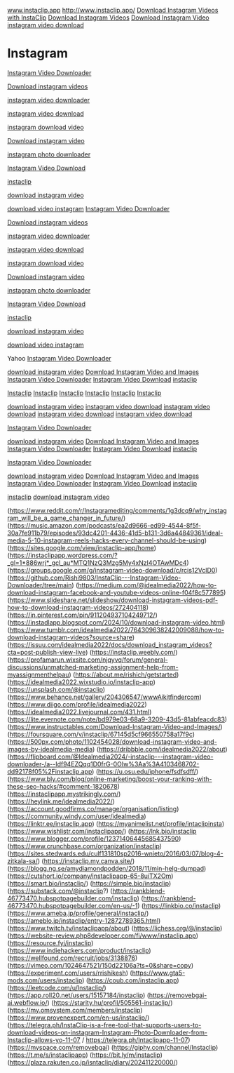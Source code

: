 www.instaclip.app
http://www.instaclip.app/
<a href="http://www.instaclip.app/" target="_blank">Download Instagram Videos with InstaClip</a>
<a href="http://www.instaclip.app/" target="_blank">Download Instagram Videos</a>
<a href="http://www.instaclip.app/" target="_blank">Download Instagram Video</a>
<a href="http://www.instaclip.app/" target="_blank">instagram video download</a>

# Instagram

[Instagram Video Downloader](http://instaclip.app)

[Download instagram videos](http://instaclip.app)

[instagram video downloader](http://instaclip.app)

[instagram video download](http://instaclip.app)

[instagram download video](http://instaclip.app)

[Download instagram video](http://instaclip.app)

[instagram photo downloader](http://instaclip.app)

[Instagram Video Download](http://instaclip.app)

[instaclip](http://instaclip.app)

[download instagram video](http://instaclip.app)

[download video instagram](http://instaclip.app)
[Instagram Video Downloader](http://instaclip.app)

[Download instagram videos](http://instaclip.app)

[instagram video downloader](http://instaclip.app)

[instagram video download](http://instaclip.app)

[instagram download video](http://instaclip.app)

[Download instagram video](http://instaclip.app)

[instagram photo downloader](http://instaclip.app)

[Instagram Video Download](http://instaclip.app)

[instaclip](http://instaclip.app)

[download instagram video](http://instaclip.app)

[download video instagram](http://instaclip.app)

Yahoo
[Instagram Video Downloader](https://gr.search.yahoo.com/mobile/s?ei=UTF-8&fr2=p%3As%2Cv%3Aw%2Cm%3Aat-e%2Cct%3Agossip&p=download+instagram+video+instaclip.app)


[download instagram video](https://gr.search.yahoo.com/mobile/s?ei=UTF-8&fr2=p%3As%2Cv%3Aw%2Cm%3Aat-e%2Cct%3Agossip&p=download+instagram+video+instaclip.app)
[Download Instagram Video and Images](https://gr.search.yahoo.com/mobile/s?ei=UTF-8&fr2=p%3As%2Cv%3Aw%2Cm%3Aat-e%2Cct%3Agossip&p=download+instagram+video+and+images+instaclip.app)
[Instagram Video Downloader](https://gr.search.yahoo.com/mobile/s?ei=UTF-8&fr2=p%3As%2Cv%3Aw%2Cm%3Aat-e%2Cct%3Agossip&p=instagram+video+downloader+instaclip.app)
[Instagram Video Download](https://gr.search.yahoo.com/mobile/s?ei=UTF-8&fr2=p%3As%2Cv%3Aw%2Cm%3Aat-e%2Cct%3Agossip&p=instagram+video+download+instaclip.app)
[instaclip](https://gr.search.yahoo.com/mobile/s?ei=UTF-8&fr2=p%3As%2Cv%3Aw%2Cm%3Aat-e%2Cct%3Agossip&p=instaclip)


[Instaclip](https://www.bing.com/search?q=download+instagram+video+instaclip.app)
[Instaclip](https://www.bing.com/search?q=download+instagram+video+and+images+instaclip.app)
[Instaclip](https://www.bing.com/search?q=instagram+video+downloader+instaclip.app)
[Instaclip](https://www.bing.com/search?q=instagram+video+download+instaclip.app)
[Instaclip](https://www.bing.com/search?q=instaclip)
[Instaclip](https://www.bing.com/search?q=Instagram+video+download+instaclip.app)

[download instagram video](https://www.google.com/search?q=Instagram+video+download+instaclip.app)
[instagram video download](https://www.google.com/search?q=Instagram+video+download+instaclip.app)
[instagram video download](https://www.google.com/search?q=Instagram+video+download+instaclip.app)
[instagram video download](https://www.google.com/search?q=Instagram+video+download+instaclip.app)
[instagram video download](https://www.google.com/search?q=Instagram+video+download+instaclip.app)


[Instagram Video Downloader](https://gr.search.yahoo.com/mobile/s?ei=UTF-8&fr2=p%3As%2Cv%3Aw%2Cm%3Aat-e%2Cct%3Agossip&p=download+instagram+video+instaclip.app)


[download instagram video](https://gr.search.yahoo.com/mobile/s?ei=UTF-8&fr2=p%3As%2Cv%3Aw%2Cm%3Aat-e%2Cct%3Agossip&p=download+instagram+video+instaclip.app)
[Download Instagram Video and Images](https://gr.search.yahoo.com/mobile/s?ei=UTF-8&fr2=p%3As%2Cv%3Aw%2Cm%3Aat-e%2Cct%3Agossip&p=download+instagram+video+and+images+instaclip.app)
[Instagram Video Downloader](https://gr.search.yahoo.com/mobile/s?ei=UTF-8&fr2=p%3As%2Cv%3Aw%2Cm%3Aat-e%2Cct%3Agossip&p=instagram+video+downloader+instaclip.app)
[Instagram Video Download](https://gr.search.yahoo.com/mobile/s?ei=UTF-8&fr2=p%3As%2Cv%3Aw%2Cm%3Aat-e%2Cct%3Agossip&p=instagram+video+download+instaclip.app)
[instaclip](https://gr.search.yahoo.com/mobile/s?ei=UTF-8&fr2=p%3As%2Cv%3Aw%2Cm%3Aat-e%2Cct%3Agossip&p=instaclip)


[Instagram Video Downloader](https://gr.search.yahoo.com/mobile/s?ei=UTF-8&fr2=p%3As%2Cv%3Aw%2Cm%3Aat-e%2Cct%3Agossip&p=download+instagram+video+instaclip.app)


[download instagram video](https://gr.search.yahoo.com/mobile/s?ei=UTF-8&fr2=p%3As%2Cv%3Aw%2Cm%3Aat-e%2Cct%3Agossip&p=download+instagram+video+instaclip.app)
[Download Instagram Video and Images](https://gr.search.yahoo.com/mobile/s?ei=UTF-8&fr2=p%3As%2Cv%3Aw%2Cm%3Aat-e%2Cct%3Agossip&p=download+instagram+video+and+images+instaclip.app)
[Instagram Video Downloader](https://gr.search.yahoo.com/mobile/s?ei=UTF-8&fr2=p%3As%2Cv%3Aw%2Cm%3Aat-e%2Cct%3Agossip&p=instagram+video+downloader+instaclip.app)
[Instagram Video Download](https://gr.search.yahoo.com/mobile/s?ei=UTF-8&fr2=p%3As%2Cv%3Aw%2Cm%3Aat-e%2Cct%3Agossip&p=instagram+video+download+instaclip.app)
[instaclip](https://gr.search.yahoo.com/mobile/s?ei=UTF-8&fr2=p%3As%2Cv%3Aw%2Cm%3Aat-e%2Cct%3Agossip&p=instaclip)

[instaclip](https://semrush1.mughalseotools.com/analytics/overview/?q=https%3A%2F%2Finstaclip.app%2F&protocol=https&searchType=domain)
[download instagram video](https://www.semrush.com/analytics/backlinks/overview/?q=https%3A%2F%2Finstaclip.app%2F&searchType=domain)

(https://www.reddit.com/r/Instagramediting/comments/1g3dcq9/why_instagram_will_be_a_game_changer_in_future/)
(https://music.amazon.com/podcasts/ea2d9666-ed99-4544-8f5f-30a7fe911b79/episodes/93dc4201-4436-41d5-b131-3d6a44849361/ideal-media-5-10-instagram-reels-hacks-every-channel-should-be-using)
(https://sites.google.com/view/instaclip-app/home)
(https://instaclipapp.wordpress.com/?_gl=1*886wrj*_gcl_au*MTQ1NzQ3Mzg5My4xNzI4OTAwMDc4)
(https://groups.google.com/g/instagram-video-download/c/rcis12VclD0)
(https://github.com/Rishi9803/InstaClip---Instagram-Video-Downloader/tree/main)
(https://medium.com/@idealmedia2022/how-to-download-instagram-facebook-and-youtube-videos-online-f04f8c577895)
(https://www.slideshare.net/slideshow/download-instagram-videos-pdf-how-to-download-instagram-videos/272404118)
(https://in.pinterest.com/pin/911204937104249712/)
(https://instadlapp.blogspot.com/2024/10/download-instagram-video.html)
(https://www.tumblr.com/idealmedia2022/764309638242009088/how-to-download-instagram-videos?source=share)
(https://issuu.com/idealmedia2022/docs/download_instagram_videos?cta=post-publish-view-live)
(https://instaclip.weebly.com/)    (https://profamarun.wixsite.com/njqyvq/forum/general-discussions/unmatched-marketing-assignment-help-from-myassignmenthelpau)
(https://about.me/rishich/getstarted)
(https://idealmedia2022.wixstudio.io/instaclip-app)
(https://unsplash.com/@instaclip)
(https://www.behance.net/gallery/204306547/wwwAikitfindercom)
(https://www.diigo.com/profile/idealmedia2022)
(https://idealmedia2022.livejournal.com/431.html)
(https://lite.evernote.com/note/bd979e03-68a9-3209-43d5-81abfeacdc83)
(https://www.instructables.com/Download-Instagram-Video-and-Images/)
(https://foursquare.com/v/instaclip/67145d5cf966550758a17f9c)
(https://500px.com/photo/1102454028/download-instagram-video-and-images-by-idealmedia-media)
(https://dribbble.com/idealmedia2022/about)
(https://flipboard.com/@Idealmedia2024/-instaclip---instagram-video-downloader-/a--Idf94EZQqq1D0frG-0OIw%3Aa%3A4103468702-dd92178f05%2Finstaclip.app)
(https://u.osu.edu/iphone/fsdfsdff/)
(https://www.bly.com/blog/online-marketing/boost-your-ranking-with-these-seo-hacks/#comment-1820678)
(https://instaclipapp.mystrikingly.com/)
(https://heylink.me/idealmedia2022/)
(https://account.goodfirms.co/manage/organisation/listing)
(https://community.windy.com/user/idealmedia)
(https://linktr.ee/instaclip.app)
(https://myanimelist.net/profile/intaclipinsta)
(https://www.wishlistr.com/instaclipapp/)
(https://lnk.bio/instaclip
(https://www.blogger.com/profile/12371406445685437590)
(https://www.crunchbase.com/organization/instaclip)
(https://sites.stedwards.edu/culf131810sp2016-wnieto/2016/03/07/blog-4-zitkala-sa/)
(https://instaclip.my.canva.site/)
(https://blogg.ng.se/amydiamondpodden/2018/11/min-helg-dumpad)
(https://cutshort.io/company/instaclipapp-65-8uiTX2Om)
(https://smart.bio/instaclip/)
(https://simple.bio/instaclip)
(https://substack.com/@instaclip?)
(https://rankblend-46773470.hubspotpagebuilder.com/instaclip)
(https://rankblend-46773470.hubspotpagebuilder.com/en-us/-1)
(https://linkbio.co/instaclip)
(https://www.ameba.jp/profile/general/instaclip/)
(https://ameblo.jp/instaclip/entry-12872789365.html)
(https://www.twitch.tv/instaclipapp/about)
(https://lichess.org/@/instaclip)
(https://website-review.php8developer.com/fi/www/instaclip.app)
(https://resource.fyi/instaclip)
(https://www.indiehackers.com/product/instaclip)
(https://wellfound.com/recruit/jobs/3138876)
(https://vimeo.com/1024647521/150d22106a?ts=0&share=copy)
(https://experiment.com/users/rrishikesh)
(https://www.gta5-mods.com/users/instaclip)
(https://coub.com/instaclip.app)
(https://leetcode.com/u/Instaclip/)
(https://app.roll20.net/users/15157184/instaclip)
(https://removebgai-ai.webflow.io/)
(https://starity.hu/profil/505561-instaclip/)
(https://my.omsystem.com/members/instaclip)
(https://www.provenexpert.com/en-us/instaclip/)
(https://telegra.ph/InstaClip-is-a-free-tool-that-supports-users-to-download-videos-on-instagram-Instagram-Photo-Downloader-from-Instaclip-allows-yo-11-07 / https://telegra.ph/Intaclipapp-11-07)
(https://myspace.com/removebgai)
(https://giphy.com/channel/Instaclip)
(https://t.me/s/instaclipapp)
(https://bit.ly/m/instaclip)
(https://plaza.rakuten.co.jp/isntaclip/diary/202411220000/)


